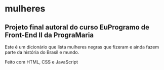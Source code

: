 # mulheres
## Projeto final autoral do curso EuProgramo de Front-End II da PrograMaria

Este é um dicionário que lista mulheres negras que fizeram e ainda fazem parte
da história do Brasil e mundo.

Feito com HTML, CSS e JavaScript
